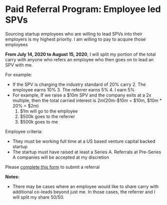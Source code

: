 # Paid Referral Program: Employee led SPVs
Sourcing startup employees who are willing to lead SPVs into their employers is my highest priority. I am willing to pay to acquire those employees

**From July 14, 2020 to August 15, 2020**, I will split my portion of the total carry with anyone who refers an employee who then goes on to lead an SPV with me. 

For example:

 -  If the SPV is charging the industry standard of 20% carry
	2. The employee earns 10%
	3. The referrer earns 5%
	4. I earn 5%
 -  For example, If we raise a $10m SPV and the company exits at a 2x multiple, then the total carried interest is $2m ($20m-$10m = $10m, $10m * 20% = $2m)
    1.  $1m will go to the employee
    2.  $500k goes to the referrer
    3.  $500k goes to me

Employee criteria:
 - They must be working full time at a US based venture capital backed startup
 - The startup must have raised at least a Series A. Referrals at Pre-Series A companies will be accepted at my discretion

Please [complete this form](https://harveymultani902367.typeform.com/to/ZrDo7G08) to submit a referral

**Notes:** 

 - There may be cases where an employee would like to share carry with additional co-leads beyond just me. In those cases, the referrer and I will split my share 50/50. 




<!--stackedit_data:
eyJoaXN0b3J5IjpbLTEyNzI2NjgzODksLTk5Njk1Mzc1NCwtMj
I1NjAyOTkzLC01NzEwMTkzOTMsMTkwMTkwMzY4NCwtMjA4ODc0
NjYxMl19
-->